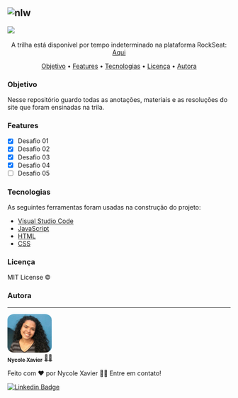 ![nlw](https://user-images.githubusercontent.com/74930052/126733287-0c348099-fadb-4541-9322-8741e2841c8b.png)
---
<img src="https://img.shields.io/static/v1?label=Status&message=incomplete&color=ff0000&style=for-the-badge&logo=ghost"/>
 
<p align="center">A trilha está disponível por tempo indeterminado na plataforma RockSeat: <a href="https://app.rocketseat.com.br/discover" > Aqui </a> </p>

<p align="center">
 <a href="#objetivo">Objetivo</a> •
 <a href="#features">Features</a> • 
 <a href="#tecnologias">Tecnologias</a> •
 <a href="#licença">Licença</a> • 
 <a href="#autora">Autora</a>
</p>

### Objetivo
Nesse repositório guardo todas as anotações, materiais e as resoluções do site que foram ensinadas na trila. 

### Features

- [X] Desafio 01
- [X] Desafio 02
- [X] Desafio 03
- [X] Desafio 04
- [ ] Desafio 05

### Tecnologias

As seguintes ferramentas foram usadas na construção do projeto:

- [Visual Studio Code](https://code.visualstudio.com/download)
- [JavaScript](https://www.javascript.com/)
- [HTML](https://developer.mozilla.org/en-US/docs/Glossary/HTML5)
- [CSS](https://developer.mozilla.org/en-US/docs/Web/CSS)

### Licença

MIT License ©

### Autora
---

<a href="https://nycole-xavierr.medium.com/">
 <img style="border-radius: 15%;" src="assets/eu01.jpeg" width="100px;" alt=""/>
 <br />
 <sub><b>Nycole Xavier</b></sub></a> <a href="https://nycole-xavierr.medium.com/" title="Medium">👩‍💻</a>


Feito com ❤️ por Nycole Xavier 👋🏽 Entre em contato!

[![Linkedin Badge](https://img.shields.io/badge/-NycoleXavier-blue?style=flat-square&logo=Linkedin&logoColor=white&link=https://https://www.linkedin.com/in/nycole-xavier-641271202/)](https://www.linkedin.com/in/nycole-xavier-641271202/) 
